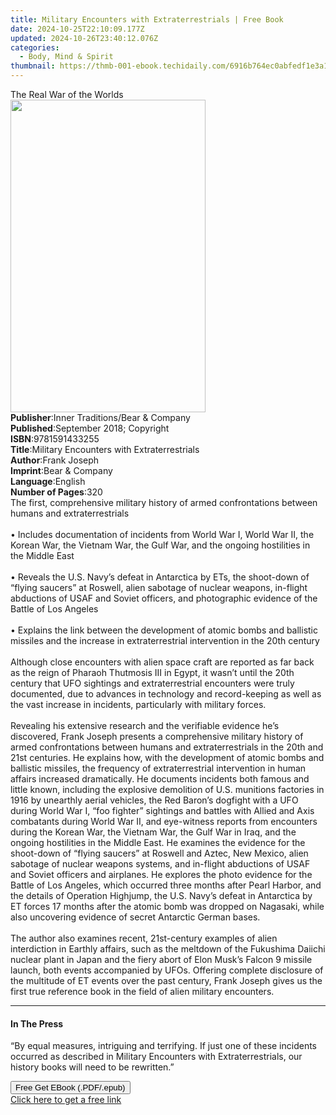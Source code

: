 ```yaml
---
title: Military Encounters with Extraterrestrials | Free Book
date: 2024-10-25T22:10:09.177Z
updated: 2024-10-26T23:40:12.076Z
categories:
  - Body, Mind & Spirit
thumbnail: https://thmb-001-ebook.techidaily.com/6916b764ec0abfedf1e3a14459c01bdbdf9b60d701d7dd186b2351c58f6209d1.jpg
---
```

<main id="book-container">
  <div class="flex flex-col">
    <div class="book-brief flex-1 py-6 px-4 sm:p-6 md:py-10 md:px-8">
      <!-- brief-->
      <div class="book-brief-main">The Real War of the Worlds</div>
    </div>
    <div
      class="book-meta-info flex-1 grid gap-4 col-start-1 col-end-3 row-start-1 sm:mb-6 sm:grid-cols-4 lg:gap-6 lg:col-start-2 lg:row-end-6 lg:row-span-6 lg:mb-0"
    >
      <div
        class="book-meta-info-left place-content-center mt-4 p-4 text-sm leading-6 col-start-2 col-span-2 dark:text-slate-400"
      >
        <img
          class="w-full h-500 object-cover rounded-lg sm:h-255 sm:col-span-2 lg:col-span-full"
          src="https://img-001-ebook.techidaily.com/50e7afdc88b01563866d7e856a2f792b649e874e9fc752483b2251c392661827.jpg"
          alt=""
          width="312"
          height="500"
        />
      </div>
      <div
        class="book-meta-info-right mt-2 col-start-1 row-start-2 col-span-3 self-center"
      >
        <!-- meta data  -->
        <div class="flex flex-col px-4 md:px-8">
          <div class="flex-1">
            <strong>Publisher</strong>:<span class="px-2"
              >Inner Traditions/Bear &amp; Company</span
            >
          </div>
          <div class="flex-1">
            <strong>Published</strong>:<span class="px-2"
              >September 2018; Copyright</span
            >
          </div>
          <div class="flex-1">
            <strong>ISBN</strong>:<span class="px-2">9781591433255</span>
          </div>
          <div class="flex-1">
            <strong>Title</strong>:<span class="px-2"
              >Military Encounters with Extraterrestrials</span
            >
          </div>
          <div class="flex-1">
            <strong>Author</strong>:<span class="px-2">Frank Joseph</span>
          </div>
          <div class="flex-1">
            <strong>Imprint</strong>:<span class="px-2"
              >Bear &amp; Company</span
            >
          </div>
          <div class="flex-1">
            <strong>Language</strong>:<span class="px-2">English</span>
          </div>
          <div class="flex-1">
            <strong>Number of Pages</strong>:<span class="px-2">320</span>
          </div>
        </div>
      </div>
    </div>
    <div class="book-description flex-1 py-6 px-4 sm:p-6 md:py-10 md:px-8">
      <div class="book-description-main">
        <div accordion-content="" id="description">
          The first, comprehensive military history of armed confrontations
          between humans and extraterrestrials <br /><br />• Includes
          documentation of incidents from World War I, World War II, the Korean
          War, the Vietnam War, the Gulf War, and the ongoing hostilities in the
          Middle East <br /><br />• Reveals the U.S. Navy’s defeat in Antarctica
          by ETs, the shoot-down of “flying saucers” at Roswell, alien sabotage
          of nuclear weapons, in-flight abductions of USAF and Soviet officers,
          and photographic evidence of the Battle of Los Angeles <br /><br />•
          Explains the link between the development of atomic bombs and
          ballistic missiles and the increase in extraterrestrial intervention
          in the 20th century <br /><br />Although close encounters with alien
          space craft are reported as far back as the reign of Pharaoh Thutmosis
          III in Egypt, it wasn’t until the 20th century that UFO sightings and
          extraterrestrial encounters were truly documented, due to advances in
          technology and record-keeping as well as the vast increase in
          incidents, particularly with military forces. <br /><br />Revealing
          his extensive research and the verifiable evidence he’s discovered,
          Frank Joseph presents a comprehensive military history of armed
          confrontations between humans and extraterrestrials in the 20th and
          21st centuries. He explains how, with the development of atomic bombs
          and ballistic missiles, the frequency of extraterrestrial intervention
          in human affairs increased dramatically. He documents incidents both
          famous and little known, including the explosive demolition of U.S.
          munitions factories in 1916 by unearthly aerial vehicles, the Red
          Baron’s dogfight with a UFO during World War I, “foo fighter”
          sightings and battles with Allied and Axis combatants during World War
          II, and eye-witness reports from encounters during the Korean War, the
          Vietnam War, the Gulf War in Iraq, and the ongoing hostilities in the
          Middle East. He examines the evidence for the shoot-down of “flying
          saucers” at Roswell and Aztec, New Mexico, alien sabotage of nuclear
          weapons systems, and in-flight abductions of USAF and Soviet officers
          and airplanes. He explores the photo evidence for the Battle of Los
          Angeles, which occurred three months after Pearl Harbor, and the
          details of Operation Highjump, the U.S. Navy’s defeat in Antarctica by
          ET forces 17 months after the atomic bomb was dropped on Nagasaki,
          while also uncovering evidence of secret Antarctic German bases.
          <br /><br />The author also examines recent, 21st-century examples of
          alien interdiction in Earthly affairs, such as the meltdown of the
          Fukushima Daiichi nuclear plant in Japan and the fiery abort of Elon
          Musk’s Falcon 9 missile launch, both events accompanied by UFOs.
          Offering complete disclosure of the multitude of ET events over the
          past century, Frank Joseph gives us the first true reference book in
          the field of alien military encounters.
        </div>
        <div class="accordion-fader"></div>
      </div>
    </div>
    <div class="book-excerpts flex-1 py-6 px-4 sm:p-6 md:py-10 md:px-8">
      <!-- excerpts-->
      <div class="book-excerpts-main">
        <hr />
        <h4 class="placeholder placeholder-heading">
          <span>In The Press</span>
        </h4>
        <p>
          “By equal measures, intriguing and terrifying. If just one of these
          incidents occurred as described in Military Encounters with
          Extraterrestrials, our history books will need to be rewritten.”
        </p>
      </div>
    </div>
    <div
      class="book-about-author flex-1 py-6 px-4 sm:p-6 md:py-10 md:px-8"
    ></div>
    <div class="book-free-get flex-1 py-6 px-4 sm:p-6 md:py-10 md:px-8">
      <button
        id="btn-free-get"
        class="bg-blue-500 hover:bg-blue-700 text-white font-bold py-2 px-4 rounded"
      >
        Free Get EBook (.PDF/.epub)
      </button>
      <div id="countdown-display" class="px-2 text-lg mt-2"></div>
      <a
        id="free-link"
        class="hidden bg-blue-500 hover:bg-blue-700 text-white font-bold py-2 px-4 rounded"
        href="https://www.ebooks.com/en-us/book/96028110/military-encounters-with-extraterrestrials/frank-joseph/"
        target="_blank"
        >Click here to get a free link</a
      >
    </div>
    <script>
      let countdownTime = 0;
      let countdownInterval = null;
      document
        .getElementById('btn-free-get')
        .addEventListener('click', startCountdown);
      function startCountdown() {
        countdownTime = new Date().getTime() + 60000 * 3;
        countdownInterval = setInterval(updateCountdown, 1000);
        document.getElementById('btn-free-get').disabled = true;
        document
          .getElementById('btn-free-get')
          .classList.add('bg-gray-500', 'cursor-not-allowed');
      }
      function updateCountdown() {
        let currentTime = new Date().getTime();
        let timeLeft = countdownTime - currentTime;
        let secondsLeft = Math.floor(timeLeft / 1000);
        document.getElementById('countdown-display').innerHTML =
          `Remaining time: ${secondsLeft} seconds.`;
        if (secondsLeft <= 0) {
          clearInterval(countdownInterval);
          document.getElementById('btn-free-get').classList.add('hidden');
          document.getElementById('free-link').classList.remove('hidden');
          document.getElementById('countdown-display').innerHTML = '';
        }
      }
    </script>
  </div>
</main>

<ins class="adsbygoogle"
      style="display:block"
      data-ad-client="ca-pub-7571918770474297"
      data-ad-slot="8358498916"
      data-ad-format="auto"
      data-full-width-responsive="true"></ins>
    
